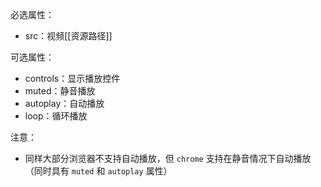 必选属性：
- src：视频[[资源路径]]

可选属性：
- controls：显示播放控件
- muted：静音播放
- autoplay：自动播放
- loop：循环播放

注意：
- 同样大部分浏览器不支持自动播放，但 `chrome` 支持在静音情况下自动播放（同时具有 `muted` 和 `autoplay` 属性）